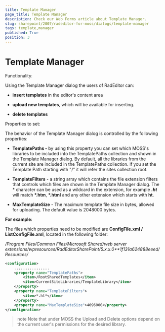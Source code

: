 ```yaml
---
title: Template Manager
page_title: Template Manager
description: Check our Web Forms article about Template Manager.
slug: sharepoint/2007/radeditor-for-moss/dialogs/template-manager
tags: template,manager
published: True
position: 3
---
```


# Template Manager

Functionality:

Using the Template Manager dialog the users of RadEditor can:

* **insert templates** in the editor's content area

* **upload new templates**, which will be available for inserting.

* **delete templates**

Properties to set: 

The behavior of the Template Manager dialog is controlled by the following properties:

* **TemplatePaths -** by using this property you can set which MOSS's libraries to be included into the TemplatePaths collection and shown in the Template Manager dialog. By default, all the libraries from the current site are included in the TemplatePaths collection. If you set the Template Path starting with "/" it will refer the sites collection root.

* **TemplateFilters** - a string array which contains the file extension filters that controls which files are shown in the Template Manager dialog. The * character can be used as a wildcard in the extension, for example __*.ht*__ will match __*.htm__, __*.html__ and any other extension which starts with **ht**.

* **MaxTemplateSize** - The maximum template file size in bytes, allowed for uploading. The default value is 2048000 bytes.

**For example:**

The files which properties need to be modified are **ConfigFile.xml / ListConfigFile.xml**, located in the following folder:

*/Program Files/Common Files/Microsoft Shared/web server extensions/wpresources/RadEditorSharePoint/5.x.x.0**1f131a624888eeed/Resources/*

````XML
<configuration>
	................
	<property name="TemplatePaths">
		<item>/RootSharedTemplates</item>
		<item>CurrentSiteLibraries/TemplateLibrary</item>
	</property>
	<property name="TemplateFilters">
		<item>*.ht*</item>
	</property>
	<property name="MaxTemplateSize">4096000</property>
</configuration>
````



>note Note that under MOSS the Upload and Delete options depend on the current user's permissions for the desired library.

